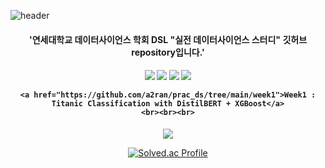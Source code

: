 ![header](https://capsule-render.vercel.app/api?type=waving&color=auto&height=200&section=header&text=실전%20데이터사이언스%20스터디&fontSize=45&fontAlign=65&fontAlignY=35)


<div align="center">
  	<h4> '연세대학교 데이터사이언스 학회 DSL "실전 데이터사이언스 스터디" 깃허브 repository입니다.' <h4/>
	<img src="https://img.shields.io/badge/Python-3776AB?style=flat&logo=Python&logoColor=white" />
	<img src="https://img.shields.io/badge/Torch-EE4C2C?style=flat&logo=PyTorch&logoColor=white" />
	<img src="https://img.shields.io/badge/Flask-000000?style=flat&logo=Flask&logoColor=white" />
	<img src="https://img.shields.io/badge/FastAPI-009688?style=flat&logo=FastAPI&logoColor=white" />
	<br>
	  
	<a href="https://github.com/a2ran/prac_ds/tree/main/week1">Week1 : Titanic Classification with DistilBERT + XGBoost</a>
 	<br><br><br>
</div>
	 
<div align="center">
	<img src="https://github-readme-stats.vercel.app/api/top-langs/?username=a2ran&layout=compact"><br>
</div>

<div align="center">

[![Solved.ac Profile](http://mazassumnida.wtf/api/v2/generate_badge?boj=joyhyun99)](https://solved.ac/joyhyun99)

</div>
